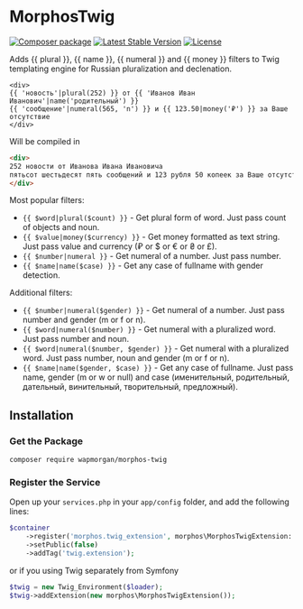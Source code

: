 # MorphosTwig

[![Composer package](http://xn--e1adiijbgl.xn--p1acf/badge/wapmorgan/morphos-twig)](https://packagist.org/packages/wapmorgan/morphos-twig)
[![Latest Stable Version](https://poser.pugx.org/wapmorgan/morphos-twig/version)](https://packagist.org/packages/wapmorgan/morphos-twig)
[![License](https://poser.pugx.org/wapmorgan/morphos-twig/license)](https://packagist.org/packages/wapmorgan/morphos-twig)

Adds {{ plural }}, {{ name }}, {{ numeral }} and {{ money }} filters to Twig templating engine for Russian pluralization and declenation.

```twig
<div>
{{ 'новость'|plural(252) }} от {{ 'Иванов Иван Иванович'|name('родительный') }}
{{ 'сообщение'|numeral(565, 'n') }} и {{ 123.50|money('₽') }} за Ваше отсутствие
</div>
```

Will be compiled in

```html
<div>
252 новости от Иванова Ивана Ивановича
пятьсот шестьдесят пять сообщений и 123 рубля 50 копеек за Ваше отсутствие
</div>
```

Most popular filters:
- `{{ $word|plural($count) }}` - Get plural form of word. Just pass count of objects and noun.
- `{{ $value|money($currency) }}` - Get money formatted as text string. Just pass value and currency (₽ or $ or € or ₴ or £).
- `{{ $number|numeral }}` - Get numeral of a number. Just pass number.
- `{{ $name|name($case) }}` - Get any case of fullname with gender detection.

Additional filters:
- `{{ $number|numeral($gender) }}` - Get numeral of a number. Just pass number and gender (m or f or n).
- `{{ $word|numeral($number) }}` - Get numeral with a pluralized word. Just pass number and noun.
- `{{ $word|numeral($number, $gender) }}` - Get numeral with a pluralized word. Just pass number, noun and gender (m or f or n).
- `{{ $name|name($gender, $case) }}` - Get any case of fullname. Just pass name, gender (m or w or null) and case (именительный, родительный, дательный, винительный, творительный, предложный).

## Installation

### Get the Package

```
composer require wapmorgan/morphos-twig
```

### Register the Service
Open up your `services.php` in your `app/config` folder, and add the following lines:

```php
$container
    ->register('morphos.twig_extension', morphos\MorphosTwigExtension::class)
    ->setPublic(false)
    ->addTag('twig.extension');
```

or if you using Twig separately from Symfony

```php
$twig = new Twig_Environment($loader);
$twig->addExtension(new morphos\MorphosTwigExtension());
```
